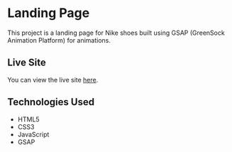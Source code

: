 #  Landing Page

This project is a landing page for Nike shoes built using GSAP (GreenSock Animation Platform) for animations.

## Live Site

You can view the live site [here](https://rainbow-sherbet-4ac0aa.netlify.app/).

## Technologies Used

- HTML5
- CSS3
- JavaScript
- GSAP
